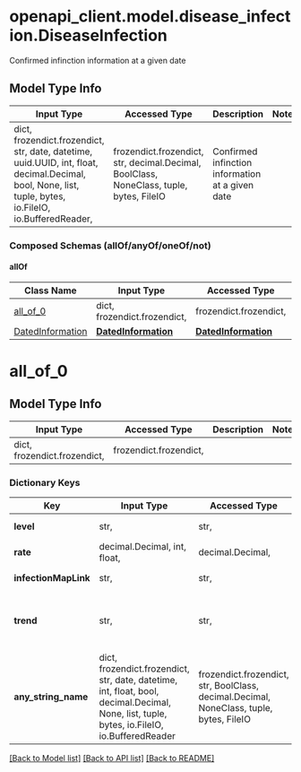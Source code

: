 # openapi_client.model.disease_infection.DiseaseInfection

Confirmed infinction information at a given date

## Model Type Info
Input Type | Accessed Type | Description | Notes
------------ | ------------- | ------------- | -------------
dict, frozendict.frozendict, str, date, datetime, uuid.UUID, int, float, decimal.Decimal, bool, None, list, tuple, bytes, io.FileIO, io.BufferedReader,  | frozendict.frozendict, str, decimal.Decimal, BoolClass, NoneClass, tuple, bytes, FileIO | Confirmed infinction information at a given date | 

### Composed Schemas (allOf/anyOf/oneOf/not)
#### allOf
Class Name | Input Type | Accessed Type | Description | Notes
------------- | ------------- | ------------- | ------------- | -------------
[all_of_0](#all_of_0) | dict, frozendict.frozendict,  | frozendict.frozendict,  |  | 
[DatedInformation](DatedInformation.md) | [**DatedInformation**](DatedInformation.md) | [**DatedInformation**](DatedInformation.md) |  | 

# all_of_0

## Model Type Info
Input Type | Accessed Type | Description | Notes
------------ | ------------- | ------------- | -------------
dict, frozendict.frozendict,  | frozendict.frozendict,  |  | 

### Dictionary Keys
Key | Input Type | Accessed Type | Description | Notes
------------ | ------------- | ------------- | ------------- | -------------
**level** | str,  | str,  | Infection risk level. \&quot;Extreme\&quot; | \&quot;High\&quot; | \&quot;Medium\&quot; | \&quot;Moderate\&quot; | \&quot;Low\&quot; | [optional] 
**rate** | decimal.Decimal, int, float,  | decimal.Decimal,  | Covid-19 infection rate | [optional] 
**infectionMapLink** | str,  | str,  | Disease Infection map link | [optional] 
**trend** | str,  | str,  | Compares latest week to previous week. \&quot;Significant Decrease\&quot; | \&quot;Significant Increase\&quot; | \&quot;Decrease\&quot; | \&quot;Increase\&quot; | \&quot;Steady\&quot; | [optional] 
**any_string_name** | dict, frozendict.frozendict, str, date, datetime, int, float, bool, decimal.Decimal, None, list, tuple, bytes, io.FileIO, io.BufferedReader | frozendict.frozendict, str, BoolClass, decimal.Decimal, NoneClass, tuple, bytes, FileIO | any string name can be used but the value must be the correct type | [optional]

[[Back to Model list]](../../README.md#documentation-for-models) [[Back to API list]](../../README.md#documentation-for-api-endpoints) [[Back to README]](../../README.md)

